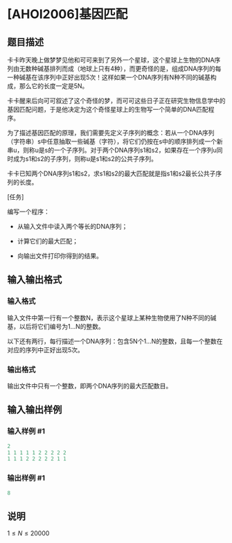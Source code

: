 # [AHOI2006]基因匹配

## 题目描述

卡卡昨天晚上做梦梦见他和可可来到了另外一个星球，这个星球上生物的DNA序列由无数种碱基排列而成（地球上只有4种），而更奇怪的是，组成DNA序列的每一种碱基在该序列中正好出现5次！这样如果一个DNA序列有N种不同的碱基构成，那么它的长度一定是5N。

卡卡醒来后向可可叙述了这个奇怪的梦，而可可这些日子正在研究生物信息学中的基因匹配问题，于是他决定为这个奇怪星球上的生物写一个简单的DNA匹配程序。

为了描述基因匹配的原理，我们需要先定义子序列的概念：若从一个DNA序列（字符串）s中任意抽取一些碱基（字符），将它们仍按在s中的顺序排列成一个新串u，则称u是s的一个子序列。对于两个DNA序列s1和s2，如果存在一个序列u同时成为s1和s2的子序列，则称u是s1和s2的公共子序列。

卡卡已知两个DNA序列s1和s2，求s1和s2的最大匹配就是指s1和s2最长公共子序列的长度。

[任务]

编写一个程序：

- 从输入文件中读入两个等长的DNA序列；

- 计算它们的最大匹配；

- 向输出文件打印你得到的结果。

## 输入输出格式

### 输入格式

输入文件中第一行有一个整数N，表示这个星球上某种生物使用了N种不同的碱基，以后将它们编号为1…N的整数。

以下还有两行，每行描述一个DNA序列：包含5N个1…N的整数，且每一个整数在对应的序列中正好出现5次。

### 输出格式

输出文件中只有一个整数，即两个DNA序列的最大匹配数目。

## 输入输出样例

### 输入样例 #1

```cpp
2
1 1 1 1 1 2 2 2 2 2 
1 1 1 2 2 2 2 2 1 1 

```
### 输出样例 #1

```cpp
8
```


## 说明

$1 \leq N \leq 20000$

